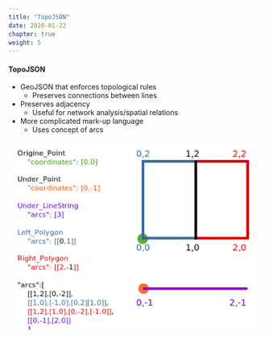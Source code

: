 ```yaml
---
title: "TopoJSON"
date: 2020-01-22
chapter: true
weight: 5
---
```


#### TopoJSON

* GeoJSON that enforces topological rules
	* Preserves connections between lines
* Preserves adjacency
	* Useful for network analysis/spatial relations
* More complicated mark-up language
	* Uses concept of arcs

![topojson](topojson.png)
